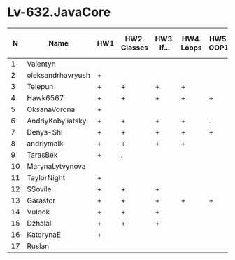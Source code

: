 # Lv-632.JavaCore


N|Name| HW1 | HW2. Classes|HW3. If...|HW4. Loops|HW5. OOP1 |HW6. OOP2 |HW7. Inner classes| HW8. Collection | HW9. String|HW10. Exception|HW11. Thread. IO|HW12. Java8
--|--|--|--|--|--|--|--|--|--|--|--|--|--
1|Valentyn|||||||||||||
2|oleksandrhavryush|+||||||||||||
3|Telepun|+|+|+|+|||||||||
4|Hawk6567|+|+|+|+|+||||||||
5|OksanaVorona|+||||||||||||
6|AndriyKobyliatskyi|+|+|+|+|.||||||||
7|Denys-Shl|+|+|+|+|+||||||||
8|andriymaik|+|+|+|+|||||||||
9|TarasBek|+|.|||||||||||
10|MarynaLytvynova|||||||||||||
11|TaylorNight|+||||||||||||
12|SSovile|+|+|+||||||||||
13|Garastor|+|+|+|+|+||||||||
14|Vulook|+|+|+||||||||||
15|Dzhalal|+|+|+||||||||||
16|KaterynaE|+||||||||||||
17|Ruslan|||||||||||||
